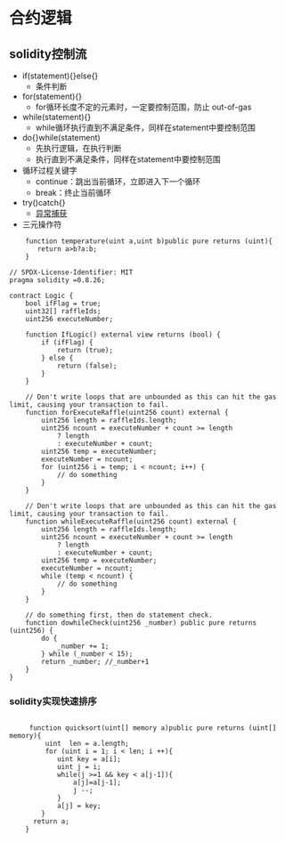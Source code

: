 # 合约逻辑
## solidity控制流
- if(statement){}else{}
  - 条件判断
- for(statement){}
  - for循环长度不定的元素时，一定要控制范围，防止 out-of-gas
- while(statement){}
  - while循环执行直到不满足条件，同样在statement中要控制范围
- do{}while(statement)
  - 先执行逻辑，在执行判断
  - 执行直到不满足条件，同样在statement中要控制范围
- 循环过程关键字
  - continue：跳出当前循环，立即进入下一个循环
  - break：终止当前循环
- try()catch{}
   - [异常捕获](./try-catch.md)
- 三元操作符
```solidity
    function temperature(uint a,uint b)public pure returns (uint){
       return a>b?a:b;
    }
```


```solidity
// SPDX-License-Identifier: MIT
pragma solidity =0.8.26;

contract Logic {
    bool ifFlag = true;
    uint32[] raffleIds;
    uint256 executeNumber;

    function IfLogic() external view returns (bool) {
        if (ifFlag) {
            return (true);
        } else {
            return (false);
        }
    }

    // Don't write loops that are unbounded as this can hit the gas limit, causing your transaction to fail.
    function forExecuteRaffle(uint256 count) external {
        uint256 length = raffleIds.length;
        uint256 ncount = executeNumber + count >= length
            ? length
            : executeNumber + count;
        uint256 temp = executeNumber;
        executeNumber = ncount;
        for (uint256 i = temp; i < ncount; i++) {
            // do something
        }
    }

    // Don't write loops that are unbounded as this can hit the gas limit, causing your transaction to fail.
    function whileExecuteRaffle(uint256 count) external {
        uint256 length = raffleIds.length;
        uint256 ncount = executeNumber + count >= length
            ? length
            : executeNumber + count;
        uint256 temp = executeNumber;
        executeNumber = ncount;
        while (temp < ncount) {
            // do something
        }
    }

    // do something first, then do statement check.
    function dowhileCheck(uint256 _number) public pure returns (uint256) {
        do {
            _number += 1;
        } while (_number < 15);
        return _number; //_number+1
    }
}
```

### solidity实现快速排序
```solidity

     function quicksort(uint[] memory a)public pure returns (uint[] memory){
         uint  len = a.length;
         for (uint i = 1; i < len; i ++){
            uint key = a[i];
            uint j = i;
            while(j >=1 && key < a[j-1]){
                a[j]=a[j-1];
                j --;
            }
            a[j] = key;
        }
      return a;
    }
```

